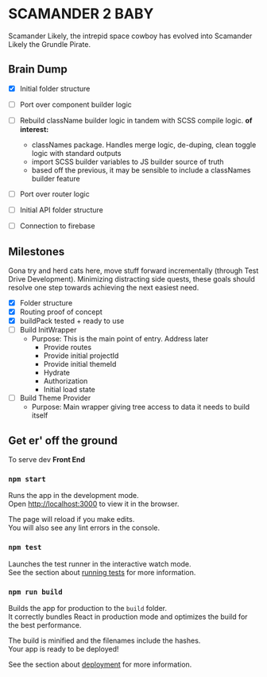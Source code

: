 # SCAMANDER 2 BABY

Scamander Likely, the intrepid space cowboy has evolved into Scamander Likely the Grundle Pirate.

## Brain Dump

- [X] Initial folder structure
- [ ] Port over component builder logic
- [ ] Rebuild className builder logic in tandem with SCSS compile logic.
  **of interest:**
  - classNames package. Handles merge logic, de-duping, clean toggle logic with standard outputs
  - import SCSS builder variables to JS builder source of truth
  - based off the previous, it may be sensible to include a classNames builder feature

- [ ] Port over router logic
- [ ] Initial API folder structure
- [ ] Connection to firebase

## Milestones

Gona try and herd cats here, move stuff forward incrementally (through Test Drive Development). Minimizing distracting side quests, these goals should resolve one step towards achieving the next easiest need. 

- [X] Folder structure
- [X] Routing proof of concept
- [X] buildPack tested + ready to use
- [ ] Build InitWrapper
  - Purpose: This is the main point of entry. Address later
    - Provide routes
    - Provide initial projectId
    - Provide initial themeId
    - Hydrate
    - Authorization
    - Initial load state
- [ ] Build Theme Provider
  - Purpose: Main wrapper giving tree access to data it needs to build itself

## Get er' off the ground

To serve dev **Front End**

### `npm start`

Runs the app in the development mode.\
Open [http://localhost:3000](http://localhost:3000) to view it in the browser.

The page will reload if you make edits.\
You will also see any lint errors in the console.

### `npm test`

Launches the test runner in the interactive watch mode.\
See the section about [running tests](https://facebook.github.io/create-react-app/docs/running-tests) for more information.

### `npm run build`

Builds the app for production to the `build` folder.\
It correctly bundles React in production mode and optimizes the build for the best performance.

The build is minified and the filenames include the hashes.\
Your app is ready to be deployed!

See the section about [deployment](https://facebook.github.io/create-react-app/docs/deployment) for more information.
